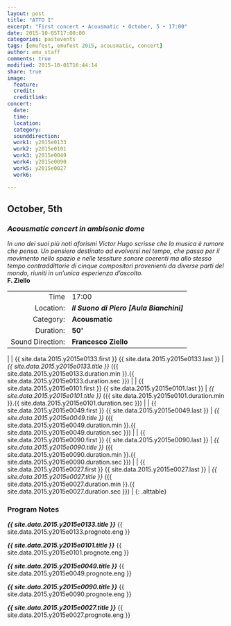 ```yaml
---
layout: post
title: "ATTO I"
excerpt: "First concert • Acousmatic • October, 5 • 17:00"
date: 2015-10-05T17:00:00
categories: pastevents
tags: [emufest, emufest 2015, acousmatic, concert]
author: emu_staff
comments: true
modified: 2015-10-01T16:44:14
share: true
image:
  feature:
  credit:
  creditlink:
concert:
  date:
  time:
  location:
  category:
  sounddirection:
  work1: y2015e0133
  work2: y2015e0101
  work3: y2015e0049
  work4: y2015e0090
  work5: y2015e0027
  work6:

---
```


## October, 5th

### *Acousmatic concert in ambisonic dome*

*In uno dei suoi più noti aforismi Victor Hugo scrisse che la musica è rumore che pensa.
Un pensiero destinato ad evolversi nel tempo, che passa per il movimento nello spazio e nelle tessiture sonore coerenti ma allo stesso tempo contraddittorie di cinque compositori provenienti da diverse parti del mondo,
riuniti in un’unica esperienza d’ascolto.*    
**F. Ziello**

|  |  |
|------------:|:------------|
| Time | 17:00 |
| Location: | ***Il Suono di Piero [Aula Bianchini]*** |
| Category: | **Acousmatic** |
| Duration: | **50'** |
| Sound Direction: | **Francesco Ziello** |
|
| {{ site.data.2015.y2015e0133.first }} {{ site.data.2015.y2015e0133.last }} | *{{ site.data.2015.y2015e0133.title }}* ({{ site.data.2015.y2015e0133.duration.min }}.{{ site.data.2015.y2015e0133.duration.sec }}) |
| {{ site.data.2015.y2015e0101.first }} {{ site.data.2015.y2015e0101.last }} | *{{ site.data.2015.y2015e0101.title }}* ({{ site.data.2015.y2015e0101.duration.min }}.{{ site.data.2015.y2015e0101.duration.sec }}) |
| {{ site.data.2015.y2015e0049.first }} {{ site.data.2015.y2015e0049.last }} | *{{ site.data.2015.y2015e0049.title }}* ({{ site.data.2015.y2015e0049.duration.min }}.{{ site.data.2015.y2015e0049.duration.sec }}) |
| {{ site.data.2015.y2015e0090.first }} {{ site.data.2015.y2015e0090.last }} | *{{ site.data.2015.y2015e0090.title }}* ({{ site.data.2015.y2015e0090.duration.min }}.{{ site.data.2015.y2015e0090.duration.sec }}) |
| {{ site.data.2015.y2015e0027.first }} {{ site.data.2015.y2015e0027.last }} | *{{ site.data.2015.y2015e0027.title }}* ({{ site.data.2015.y2015e0027.duration.min }}.{{ site.data.2015.y2015e0027.duration.sec }}) |
{: .alttable}

<!-- Time: **17:00**    
Location: ***Il Suono di Piero [Aula Bianchini]***    
Category: **Acousmatic**    
Duration: **50'**    
Sound Direction: **Francesco Ziello**     -->

<!-- - {{ site.data.2015.y2015e0133.first }} {{ site.data.2015.y2015e0133.last }} • *{{ site.data.2015.y2015e0133.title }}* ({{ site.data.2015.y2015e0133.duration.min }}.{{ site.data.2015.y2015e0133.duration.sec }})
- {{ site.data.2015.y2015e0101.first }} {{ site.data.2015.y2015e0101.last }} • *{{ site.data.2015.y2015e0101.title }}* ({{ site.data.2015.y2015e0101.duration.min }}.{{ site.data.2015.y2015e0101.duration.sec }})
- {{ site.data.2015.y2015e0049.first }} {{ site.data.2015.y2015e0049.last }} • *{{ site.data.2015.y2015e0049.title }}* ({{ site.data.2015.y2015e0049.duration.min }}.{{ site.data.2015.y2015e0049.duration.sec }})
- {{ site.data.2015.y2015e0090.first }} {{ site.data.2015.y2015e0090.last }} • *{{ site.data.2015.y2015e0090.title }}* ({{ site.data.2015.y2015e0090.duration.min }}.{{ site.data.2015.y2015e0090.duration.sec }})
- {{ site.data.2015.y2015e0027.first }} {{ site.data.2015.y2015e0027.last }} • *{{ site.data.2015.y2015e0027.title }}* ({{ site.data.2015.y2015e0027.duration.min }}.{{ site.data.2015.y2015e0027.duration.sec }}) -->

### Program Notes

***{{ site.data.2015.y2015e0133.title }}*** {{ site.data.2015.y2015e0133.prognote.eng }}

***{{ site.data.2015.y2015e0101.title }}*** {{ site.data.2015.y2015e0101.prognote.eng }}

***{{ site.data.2015.y2015e0049.title }}*** {{ site.data.2015.y2015e0049.prognote.eng }}

***{{ site.data.2015.y2015e0090.title }}*** {{ site.data.2015.y2015e0090.prognote.eng }}

***{{ site.data.2015.y2015e0027.title }}*** {{ site.data.2015.y2015e0027.prognote.eng }}
